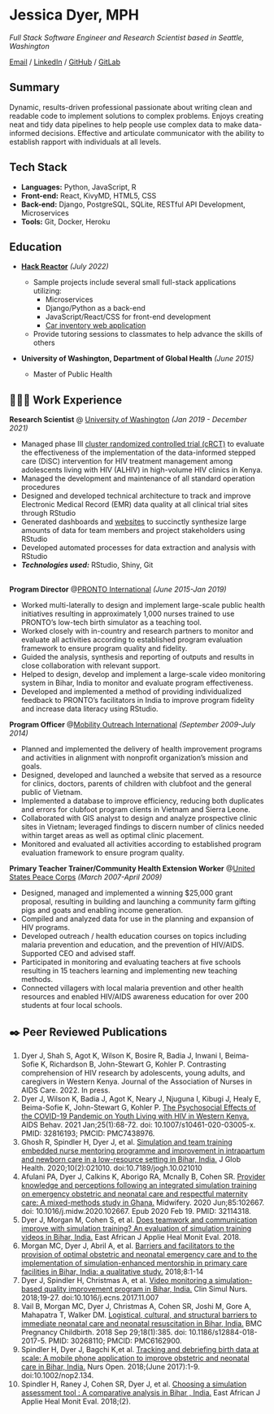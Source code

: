 # Jessica Dyer, MPH

_Full Stack Software Engineer and Research Scientist based in Seattle, Washington_ <br>

[Email](mailto:jessica.dyer@gmail.com.com) / [LinkedIn](https://www.linkedin.com/in/jessica-dyer-42aa372/) / [GitHub](https://github.com/jessica-dyer/) / [GitLab](https://gitlab.com/jessica-dyer)

## Summary
Dynamic, results-driven professional passionate about writing clean and readable code to implement solutions to complex problems. Enjoys creating neat and tidy data pipelines to help people use complex data to make data-informed decisions. Effective and articulate communicator with the ability to establish rapport with individuals at all levels.

## Tech Stack
- **Languages:** Python, JavaScript, R
- **Front-end:** React, KivyMD, HTML5, CSS
- **Back-end:** Django, PostgreSQL, SQLite, RESTful API Development, Microservices
- **Tools:** Git, Docker, Heroku

## Education
- **[Hack Reactor](https://www.hackreactor.com/)** _(July 2022)_ <br>
  - Sample projects include several small full-stack applications utilizing: 
    - Microservices
    - Django/Python as a back-end 
    - JavaScript/React/CSS for front-end development
    - [Car inventory web application](https://gitlab.com/jessica-dyer/project-beta)
  - Provide tutoring sessions to classmates to help advance the skills of others
    
- **University of Washington, Department of Global Health** _(June 2015)_
  - Master of Public Health

## 👩🏼‍💻 Work Experience

**Research Scientist** @ [University of Washington](https://depts.washington.edu/globalwach/) _(Jan 2019 - December 2021)_ <br>
  - Managed phase III [cluster randomized controlled trial (cRCT)](https://clinicaltrials.gov/ct2/show/NCT05007717?term=Data-informed+Stepped+Care&draw=2&rank=1) to evaluate the effectiveness of the implementation of the data-informed stepped care (DiSC) intervention for HIV treatment management among adolescents living with HIV (ALHIV) in high-volume HIV clinics in Kenya.
  - Managed the development and maintenance of all standard operation procedures
  - Designed and developed technical architecture to track and improve Electronic Medical Record (EMR) data quality at all clinical trial sites through RStudio
  - Generated dashboards and [websites](https://jessicadyer.shinyapps.io/rdqa_report/) to succinctly synthesize large amounts of data for team members and project stakeholders using RStudio
  - Developed automated processes for data extraction and analysis with RStudio
  - **_Technologies used:_** RStudio, Shiny, Git
<br><br>

**Program Director** @[PRONTO International](https://prontointernational.org/) _(June 2015-Jan 2019)_ <br>
- Worked multi-laterally to design and implement large-scale public health initiatives resulting in approximately 1,000 nurses trained to use PRONTO’s low-tech birth simulator as a teaching tool.
- Worked closely with in-country and research partners to monitor and evaluate all activities according to established program evaluation framework to ensure program quality and fidelity.
- Guided the analysis, synthesis and reporting of outputs and results in close collaboration with relevant support.
- Helped to design, develop and implement a large-scale video monitoring system in Bihar, India to monitor and evaluate program effectiveness.
- Developed and implemented a method of providing individualized feedback to PRONTO’s facilitators in India to improve program fidelity and increase data literacy using RStudio.

**Program Officer** @[Mobility Outreach International](https://mobilityoi.org/) _(September 2009-July 2014)_ <br>
- Planned and implemented the delivery of health improvement programs and activities in alignment with nonprofit organization’s mission and goals.
- Designed, developed and launched a website that served as a resource for clinics, doctors, parents of children with clubfoot and the general public of Vietnam.
- Implemented a database to improve efficiency, reducing both duplicates and errors for clubfoot program clients in Vietnam and Sierra Leone.
- Collaborated with GIS analyst to design and analyze prospective clinic sites in Vietnam; leveraged findings to discern number of clinics needed within target areas as well as optimal clinic placement.
- Monitored and evaluated all activities according to established program evaluation framework to ensure program quality.

**Primary Teacher Trainer/Community Health Extension Worker** @[United States Peace Corps](https://www.peacecorps.gov) _(March 2007-April 2009)_ <br>
- Designed, managed and implemented a winning $25,000 grant proposal, resulting in building and launching a community farm gifting pigs and goats and enabling income generation.
- Compiled and analyzed data for use in the planning and expansion of HIV programs.
- Developed outreach / health education courses on topics including malaria prevention and education, and the prevention of HIV/AIDS. Supported CEO and advised staff.
- Participated in monitoring and evaluating teachers at five schools resulting in 15 teachers learning and implementing new teaching methods.
- Connected villagers with local malaria prevention and other health resources and enabled HIV/AIDS awareness education for over 200 students at four local schools.

## ✒️ Peer Reviewed Publications
1. Dyer J, Shah S, Agot K, Wilson K, Bosire R, Badia J, Inwani I, Beima-Sofie K, Richardson B, John-Stewart G, Kohler P. Contrasting
comprehension of HIV research by adolescents, young adults, and caregivers in Western Kenya. Journal of the Association of Nurses in AIDS Care. 2022. In press. 
1. Dyer J, Wilson K, Badia J, Agot K, Neary J, Njuguna I, Kibugi J, Healy E, Beima-Sofie K, John-Stewart G, Kohler P. [The Psychosocial Effects of the COVID-19 Pandemic on Youth Living with HIV in Western Kenya.](https://pubmed.ncbi.nlm.nih.gov/32816193/) AIDS Behav. 2021 Jan;25(1):68-72. doi: 10.1007/s10461-020-03005-x. PMID: 32816193; PMCID: PMC7438976.
2. Ghosh R, Spindler H, Dyer J, et al. [Simulation and team training embedded nurse mentoring programme and improvement in intrapartum and newborn care in a low-resource setting in Bihar, India.](https://www.ncbi.nlm.nih.gov/pmc/articles/PMC7759018/) J Glob Health. 2020;10(2):021010. doi:10.7189/jogh.10.021010
3. Afulani PA, Dyer J, Calkins K, Aborigo RA, Mcnally B, Cohen SR. [Provider knowledge and perceptions following an integrated simulation training on emergency obstetric and neonatal care and respectful maternity care: A mixed-methods study in Ghana.](https://pubmed.ncbi.nlm.nih.gov/32114318/) Midwifery. 2020 Jun;85:102667. doi: 10.1016/j.midw.2020.102667. Epub 2020 Feb 19. PMID: 32114318.
4. Dyer J, Morgan M, Cohen S, et al. [Does teamwork and communication improve with simulation training? An evaluation of simulation training videos in Bihar, India.](https://researchonline.lshtm.ac.uk/id/eprint/4653853/1/Dyer_v4.pdf) East African J Applie Heal Monit Eval. 2018.
5. Morgan MC, Dyer J, Abril A, et al. [Barriers and facilitators to the provision of optimal obstetric and neonatal emergency care and to the implementation of simulation-enhanced mentorship in primary care facilities in Bihar, India: a qualitative study.](https://link.springer.com/epdf/10.1186/s12884-018-2059-8?author_access_token=kMKSuzaGIOR_fki_tlvey2_BpE1tBhCbnbw3BuzI2RPNRIMZjHkRUJCEB0Uo_OLwXg2QD1skn1zMKilfk-oVwaqqanORXZnYc2AZXGXGnqnNudyJnZXl2CyOZIkMVLyH_43Ys0WXez4lYG2nnNGIbA%3D%3D) 2018;8:1-14
6. Dyer J, Spindler H, Christmas A, et al. [Video monitoring a simulation-based quality improvement program in Bihar, India.](https://www.sciencedirect.com/science/article/pii/S1876139917301366) Clin Simul Nurs. 2018;19-27. doi:10.1016/j.ecns.2017.11.007
7. Vail B, Morgan MC, Dyer J, Christmas A, Cohen SR, Joshi M, Gore A, Mahapatra T, Walker DM. [Logistical, cultural, and structural barriers to immediate neonatal care and neonatal resuscitation in Bihar, India.](https://pubmed.ncbi.nlm.nih.gov/30268110/) BMC Pregnancy Childbirth. 2018 Sep 29;18(1):385. doi: 10.1186/s12884-018-2017-5. PMID: 30268110; PMCID: PMC6162900.
8. Spindler H, Dyer J, Bagchi K,et al. [Tracking and debriefing birth data at scale: A mobile phone application to improve obstetric and neonatal care in Bihar, India.](https://onlinelibrary.wiley.com/doi/full/10.1002/nop2.134) Nurs Open. 2018;(June 2017):1-9. doi:10.1002/nop2.134.
9. Spindler H, Raney J, Cohen SR, Dyer J, et al. [Choosing a simulation assessment tool : A comparative analysis in Bihar , India.](http://eajahme.com/choosing-a-simulation-assessment-tool-a-comparative-analysis-in-bihar-india/) East African J Applie Heal Monit Eval. 2018;(2).


